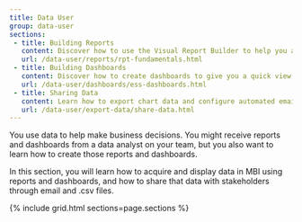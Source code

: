 ```yaml
---
title: Data User
group: data-user
sections:
 - title: Building Reports
   content: Discover how to use the Visual Report Builder to help you answer business questions
   url: /data-user/reports/rpt-fundamentals.html
 - title: Building Dashboards
   content: Discover how to create dashboards to give you a quick view of your store’s performance and sales activity
   url: /data-user/dashboards/ess-dashboards.html
 - title: Sharing Data
   content: Learn how to export chart data and configure automated email summaries to communicate the current status and trends of your business
   url: /data-user/export-data/share-data.html
---
```


You use data to help make business decisions. You might receive reports and dashboards from a data analyst on your team, but you also want to learn how to create those reports and dashboards.

In this section, you will learn how to acquire and display data in MBI using reports and dashboards, and how to share that data with stakeholders through email and .csv files.

{% include grid.html sections=page.sections %}
